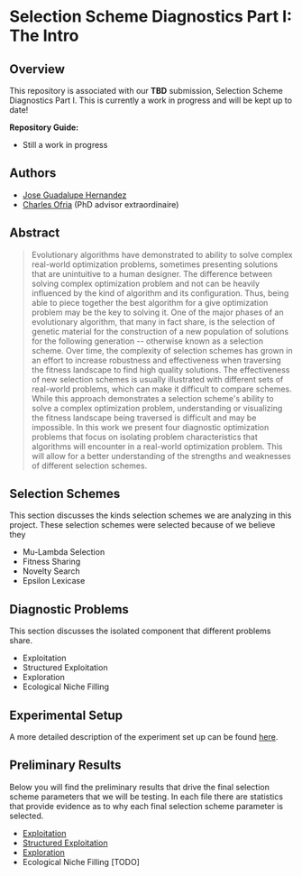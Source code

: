 # Selection Scheme Diagnostics Part I: The Intro

## Overview

This repository is associated with our **TBD** submission, Selection Scheme Diagnostics Part I. This is currently a work in progress and will be kept up to date!

**Repository Guide:**
- Still a work in progress

## Authors

- [Jose Guadalupe Hernandez](https://jgh9094.github.io/)
- [Charles Ofria](http://ofria.com) (PhD advisor extraordinaire)

## Abstract

> Evolutionary algorithms have demonstrated to ability to solve complex real-world optimization problems, sometimes presenting solutions that are unintuitive to a human designer.
> The difference between solving complex optimization problem and not can be heavily influenced by the kind of algorithm and its configuration.
> Thus, being able to piece together the best algorithm for a give optimization problem may be the key to solving it.
> One of the major phases of an evolutionary algorithm, that many in fact share, is the selection of genetic material for the construction of a new population of solutions for the following generation -- otherwise known as a selection scheme.
> Over time, the complexity of selection schemes has grown in an effort to increase robustness and effectiveness when traversing the fitness landscape to find high quality solutions.
> The effectiveness of new selection schemes is usually illustrated with different sets of real-world problems, which can make it difficult to compare schemes.
> While this approach demonstrates a selection scheme's ability to solve a complex optimization problem, understanding or visualizing the fitness landscape being traversed is difficult and may be impossible.
> In this work we present four diagnostic optimization problems that focus on isolating problem characteristics that algorithms will encounter in a real-world optimization problem.
This will allow for a better understanding of the strengths and weaknesses of different selection schemes.

## Selection Schemes

This section discusses the kinds selection schemes we are analyzing in this project. These selection schemes were selected because of we believe they

- Mu-Lambda Selection
- Fitness Sharing
- Novelty Search
- Epsilon Lexicase

## Diagnostic Problems
This section discusses the isolated component that different problems share.

- Exploitation
- Structured Exploitation
- Exploration
- Ecological Niche Filling

## Experimental Setup

A more detailed description of the experiment set up can be found [here](https://jgh9094.github.io/Selection-Scheme-Diagnotics-Part-I/Descriptions/experiment_setup.html).

## Preliminary Results

Below you will find the preliminary results that drive the final selection scheme parameters that we will be testing.
In each file there are statistics that provide evidence as to why each final selection scheme parameter is selected.

- [Exploitation](https://jgh9094.github.io/Selection-Scheme-Diagnotics-Part-I/Descriptions/stats-prelim-exploitation.html)
- [Structured Exploitation](https://jgh9094.github.io/Selection-Scheme-Diagnotics-Part-I/Descriptions/stats-prelim-struct-exploitation.html)
- [Exploration](https://jgh9094.github.io/Selection-Scheme-Diagnotics-Part-I/Descriptions/stats-prelim-exploration.html)
- Ecological Niche Filling [TODO]